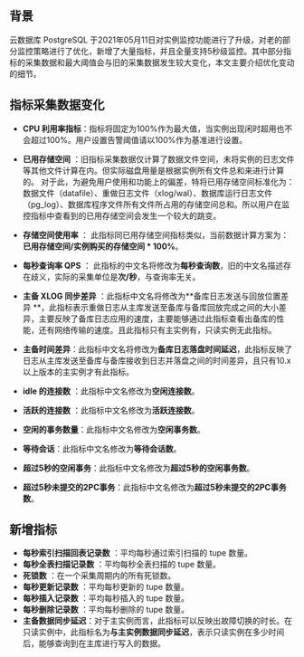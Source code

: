 ## 背景
云数据库 PostgreSQL 于2021年05月11日对实例监控功能进行了升级，对老的部分监控策略进行了优化，新增了大量指标，并且全量支持5秒级监控。其中部分指标的采集数据和最大阈值会与旧的采集数据发生较大变化，本文主要介绍优化变动的细节。

## 指标采集数据变化
- **CPU 利用率指标**：指标将固定为100%作为最大值，当实例出现闲时超用也不会超过100%。用户设置告警阈值请以100%作为基准进行设置。

- **已用存储空间** ：旧指标采集数据仅计算了数据文件空间，未将实例的日志文件等其他文件计算在内。但实际磁盘用量是根据实例所有文件总和来进行计算的。
对于此，为避免用户使用和功能上的偏差，特将已用存储空间标准化为：数据文件（datafile）、重做日志文件（xlog/wal）、数据库运行日志文件（pg_log）、数据库程序文件所有文件所占用的存储空间总和。所以用户在监控指标中查看到的已用存储空间会发生一个较大的跳变。

- **存储空间使用率** ： 此指标同已用存储空间指标类似，当前数据计算方案为：**已用存储空间/实例购买的存储空间 * 100%**。

- **每秒查询率 QPS** ： 此指标的中文名将修改为**每秒查询数**，旧的中文名描述存在歧义，实际的采集单位是**次/秒**，与查询率无关。

- **主备 XLOG 同步差异** ：此指标中文名将修改为**备库日志发送与回放位置差异	**，此指标表示重做日志从主库发送至备库与备库回放完成之间的大小差异，主要反映了备库日志应用的速度，主要能够通过此指标查看出备库的性能，还有网络传输的速度。且此指标只有主实例有，只读实例无此指标。

- **主备时间差异**：此指标中文名将修改为**备库日志落盘时间延迟**，此指标反映了日志从主库发送至备库与备库接收到日志并落盘之间的时间差异，且只有10.x以上版本的主实例才有此指标。

- **idle 的连接数** ：此指标中文名修改为**空闲连接数**。

- **活跃的连接数** ：此指标中文名修改为**活跃连接数**。

- **空闲的事务数量**：此指标中文名修改为**空闲事务数**。

- **等待会话**：此指标中文名修改为**等待会话数**。

- **超过5秒的空闲事务**：此指标中文名修改为**超过5秒的空闲事务数**。

- **超过5秒未提交的2PC事务**：此指标中文名修改为**超过5秒未提交的2PC事务数**。

## 新增指标
- **每秒索引扫描回表记录数** ：平均每秒通过索引扫描的 tupe 数量。	
- **每秒全表扫描记录数** ：平均每秒全表扫描的 tupe 数量。	
- **死锁数** ：在一个采集周期内的所有死锁数。		
- **每秒更新记录数** ：平均每秒更新的 tupe 数量。	
- **每秒插入记录数** ：平均每秒插入的 tupe 数量。
- **每秒删除记录数** ：平均每秒删除的 tupe 数量。	
- **主备数据同步延迟**：对于主实例而言，此指标可以反映出故障切换的时长。在只读实例中，此指标名为**与主实例数据同步延迟**，表示只读实例在多少时间后，能够查询到在主库进行写入的数据。
